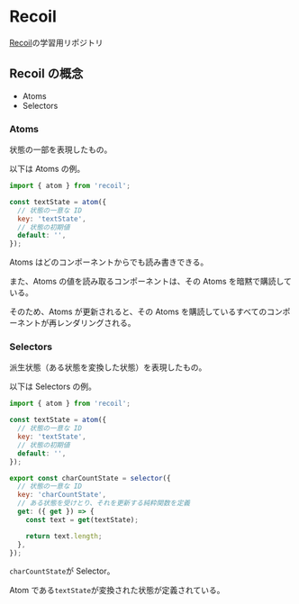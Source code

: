 # Recoil

[Recoil](https://recoiljs.org/)の学習用リポジトリ

## Recoil の概念

- Atoms
- Selectors

### Atoms

状態の一部を表現したもの。

以下は Atoms の例。

```js
import { atom } from 'recoil';

const textState = atom({
  // 状態の一意な ID
  key: 'textState',
  // 状態の初期値
  default: '',
});
```

Atoms はどのコンポーネントからでも読み書きできる。

また、Atoms の値を読み取るコンポーネントは、その Atoms を暗黙で購読している。

そのため、Atoms が更新されると、その Atoms を購読しているすべてのコンポーネントが再レンダリングされる。

### Selectors

派生状態（ある状態を変換した状態）を表現したもの。

以下は Selectors の例。

```js
import { atom } from 'recoil';

const textState = atom({
  // 状態の一意な ID
  key: 'textState',
  // 状態の初期値
  default: '',
});

export const charCountState = selector({
  // 状態の一意な ID
  key: 'charCountState',
  // ある状態を受けとり、それを更新する純粋関数を定義
  get: ({ get }) => {
    const text = get(textState);

    return text.length;
  },
});
```

`charCountState`が Selector。

Atom である`textState`が変換された状態が定義されている。
